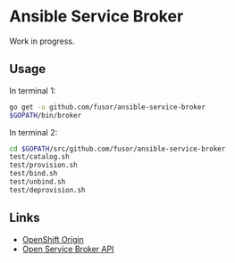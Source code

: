 # Ansible Service Broker

Work in progress.

## Usage

In terminal 1:

```bash
go get -u github.com/fusor/ansible-service-broker
$GOPATH/bin/broker
```

In terminal 2:

```bash
cd $GOPATH/src/github.com/fusor/ansible-service-broker
test/catalog.sh
test/provision.sh
test/bind.sh
test/unbind.sh
test/deprovision.sh
```

## Links

- [OpenShift Origin](https://github.com/openshift/origin)
- [Open Service Broker API](https://github.com/openservicebrokerapi/servicebroker)
